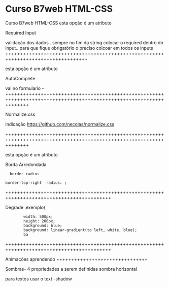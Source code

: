 # Curso B7web HTML-CSS
 Curso B7web HTML-CSS
esta opção é um atributo


Required Input


validação dos dados . sempre no fim da string  colocar o required dentro do input.. para que fique obrigatório o preciso colcoar em todos os inputs
++++++++++++++++++++++++++++++++++++++++++++++++++++++++++++++++++++++++++++++++++

esta opção é um atributo


AutoComplete

vai no formulario    -
++++++++++++++++++++++++++++++++++++++++++++++++++++++++++++++++++++++++++++++++++++++++++++++++++++++++++++++++++++

Normalize.css

indicação
https://github.com/necolas/normalize.css

++++++++++++++++++++++++++++++++++++++++++++++++++++++++++++++++++++++++++++++++++++++++++++++++++++++++++++++++++++

esta opção é um atributo 


Borda Arredondada

	  border radius 
	
	border-top-right  radius: ; 
++++++++++++++++++++++++++++++++++++++++++++++++++++++++++++++++++++++++++++++++++++++++++

Degrade
.exemplo{ 
           
            width: 500px;
            height: 200px;
            background: blue;
            background: linear-gradient(to left, white, blue);
            ba

++++++++++++++++++++++++++++++++++++++++++++++++++++++++++++++++++++++++++++++++++++++++++

Animações
aprendendo
+++++++++++++++++++++++++++++++

 Sombras- 4 propriedades a serem definidas
 sombra horizontal

 para textos usar o 
 text -shadow
 


	  